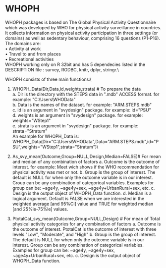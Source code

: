# WHOPH
WHOPH packages is based on The Global Physical Activity Questionnaire which was developed by WHO for physical activity surveillance in countries. It collects information on physical activity participation in three settings (or domains) as well as sedentary behaviour, comprising 16 questions (P1-P16). The domains are:\
• Activity at work\
• Travel to and from places\
• Recreational activities\
WHOPH working only on R 32bit and has 5 dependecies listed in the DESCRIPTION file : survey, RODBC, knitr, dplyr, stringr.\

WHOPH consists of three main functions:\
1. WHOPH_Data(Dir,Data,id,weights,strata) # To prepare the data\
    a. Dir is the directory with the STEPS data in ".mdb" ACCESS format. for example: "C:\\Users\\WHOData"\
    b. Data is the names of the dataset. for example: "ARM.STEPS.mdb"\
    c. id is an argument in "svydesign" package. for example: id="PSU"\
    d. weights is an argument in "svydesign" package. for example: weights="WStep1"\
    e. strata is an argument in "svydesign" package. for example: strata="Stratum"\
An example for WHOPH_Data is:\
      WHOPH_Data(Dir="C:\\Users\\WHOData",Data="ARM.STEPS.mdb",id="PSU",weights="WStep1",strata="Stratum")\
      
2. As_svy_mean(Outcome,Group=NULL,Design,Median=FALSE)# For mean and median of any combination of factors
    a. Outcome is the outcome of interest. for example: Meet wich shows if the WHO recommendation for physical activity was met or not.
    b. Group is the group of interest. The default is NULL for when only the outcome variable is in our interest. Group can be any combination of categorical variables.
       Examples for group can be: ~age4y, ~age4y+sex, ~age4y+UrbanRural+sex, etc.
    c. Design is the output object of WHOPH_Data function.
    d. Median is a logical argument. Default is FALSE when we are interested in the weighted average [and 95%CI] value and TRUE for weighted median [and 25%le-75%le] values. 
 
3. PtotalCat_svy_mean(Outcome,Group=NULL,Design) # For mean of Total physical activity categories for any combination of factors
    a. Outcome is the outcome of interest. PtotalCat is the outcome of interest with three levels "Low", "Moderate", and "High"
    b. Group is the group of interest. The default is NULL for when only the outcome variable is in our interest. Group can be any combination of categorical variables.
       Examples for group can be: ~age4y, ~age4y+sex, ~age4y+UrbanRural+sex, etc.
    c. Design is the output object of WHOPH_Data function.
